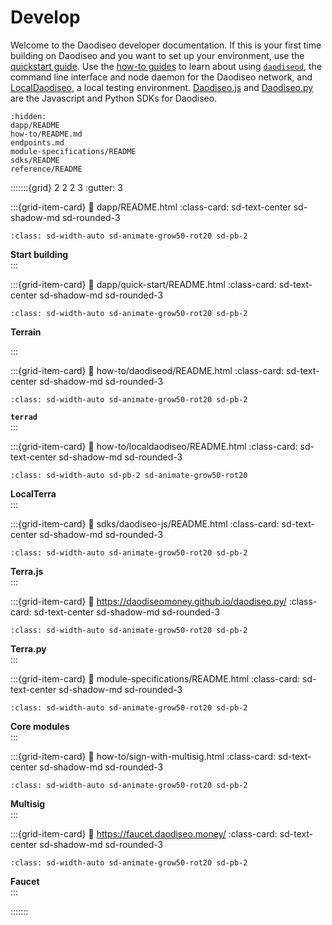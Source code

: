 # Develop

Welcome to the Daodiseo developer documentation. If this is your first time building on Daodiseo and you want to set up your environment, use the [quickstart guide](dapp/quick-start/README.md). Use the [how-to guides](how-to/README.md) to learn about using [`daodiseod`](how-to/daodiseod/README.md), the command line interface and node daemon for the Daodiseo network, and [LocalDaodiseo](how-to/localdaodiseo/README.md), a local testing environment. [Daodiseo.js](sdks/daodiseo-js/README.md) and [Daodiseo.py](https://daodiseomoney.github.io/daodiseo.py/) are the Javascript and Python SDKs for Daodiseo.

```{toctree}
:hidden:
dapp/README
how-to/README.md
endpoints.md
module-specifications/README
sdks/README
reference/README
```

:::::::{grid} 2 2 2 3
:gutter: 3

:::{grid-item-card}
:link: dapp/README.html
:class-card: sd-text-center sd-shadow-md sd-rounded-3
```{image} /img/Build_a_dApp_ver2.svg
:class: sd-width-auto sd-animate-grow50-rot20 sd-pb-2
```
**Start building**  
:::

:::{grid-item-card}
:link: dapp/quick-start/README.html
:class-card: sd-text-center sd-shadow-md sd-rounded-3
```{image} /img/daodiseoin.svg
:class: sd-width-auto sd-animate-grow50-rot20 sd-pb-2
```
**Terrain**  

:::

:::{grid-item-card}
:link: how-to/daodiseod/README.html
:class-card: sd-text-center sd-shadow-md sd-rounded-3
```{image} /img/Daodiseod.svg
:class: sd-width-auto sd-animate-grow50-rot20 sd-pb-2
```
**`terrad`**  
:::

:::{grid-item-card}
:link: how-to/localdaodiseo/README.html
:class-card: sd-text-center sd-shadow-md sd-rounded-3
```{image} /img/LocalDaodiseo.svg
:class: sd-width-auto sd-pb-2 sd-animate-grow50-rot20
```
**LocalTerra**  
:::

:::{grid-item-card}
:link: sdks/daodiseo-js/README.html
:class-card: sd-text-center sd-shadow-md sd-rounded-3
```{image} /img/daodiseo_js.svg
:class: sd-width-auto sd-animate-grow50-rot20 sd-pb-2
```
**Terra.js**  
:::

:::{grid-item-card}
:link: https://daodiseomoney.github.io/daodiseo.py/
:class-card: sd-text-center sd-shadow-md sd-rounded-3
```{image} /img/daodiseo_sdk.svg
:class: sd-width-auto sd-animate-grow50-rot20 sd-pb-2
```
**Terra.py**  
:::

:::{grid-item-card}
:link: module-specifications/README.html
:class-card: sd-text-center sd-shadow-md sd-rounded-3
```{image} /img/icon_core.svg
:class: sd-width-auto sd-animate-grow50-rot20 sd-pb-2
```
**Core modules**  
:::

:::{grid-item-card}
:link: how-to/sign-with-multisig.html
:class-card: sd-text-center sd-shadow-md sd-rounded-3
```{image} /img/Ecosystem_ver2.svg
:class: sd-width-auto sd-animate-grow50-rot20 sd-pb-2
```
**Multisig**  
:::

:::{grid-item-card}
:link: https://faucet.daodiseo.money/
:class-card: sd-text-center sd-shadow-md sd-rounded-3
```{image} /img/Faucet.svg
:class: sd-width-auto sd-animate-grow50-rot20 sd-pb-2
```
**Faucet**  
:::

:::::::
